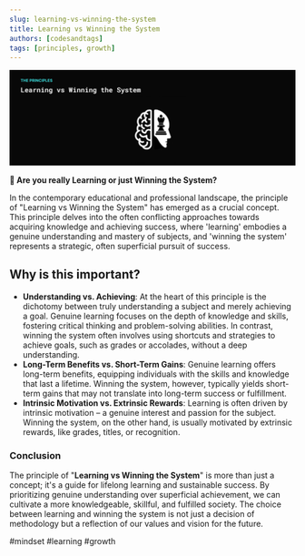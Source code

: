 ```yaml
---
slug: learning-vs-winning-the-system
title: Learning vs Winning the System
authors: [codesandtags]
tags: [principles, growth]
---
```


![Learning vs Winning the System](./principle-learning-vs-winning-system.png)

**🤔 Are you really Learning or just Winning the System?**

In the contemporary educational and professional landscape, the principle of "Learning vs Winning the System" has emerged as a crucial concept. This principle delves into the often conflicting approaches towards acquiring knowledge and achieving success, where 'learning' embodies a genuine understanding and mastery of subjects, and 'winning the system' represents a strategic, often superficial pursuit of success.

## Why is this important?

- **Understanding vs. Achieving**: At the heart of this principle is the dichotomy between truly understanding a subject and merely achieving a goal. Genuine learning focuses on the depth of knowledge and skills, fostering critical thinking and problem-solving abilities. In contrast, winning the system often involves using shortcuts and strategies to achieve goals, such as grades or accolades, without a deep understanding.
- **Long-Term Benefits vs. Short-Term Gains**: Genuine learning offers long-term benefits, equipping individuals with the skills and knowledge that last a lifetime. Winning the system, however, typically yields short-term gains that may not translate into long-term success or fulfillment.
- **Intrinsic Motivation vs. Extrinsic Rewards**: Learning is often driven by intrinsic motivation – a genuine interest and passion for the subject. Winning the system, on the other hand, is usually motivated by extrinsic rewards, like grades, titles, or recognition.

### Conclusion

The principle of "**Learning vs Winning the System**" is more than just a concept; it's a guide for lifelong learning and sustainable success. By prioritizing genuine understanding over superficial achievement, we can cultivate a more knowledgeable, skillful, and fulfilled society. The choice between learning and winning the system is not just a decision of methodology but a reflection of our values and vision for the future.

#mindset #learning #growth
